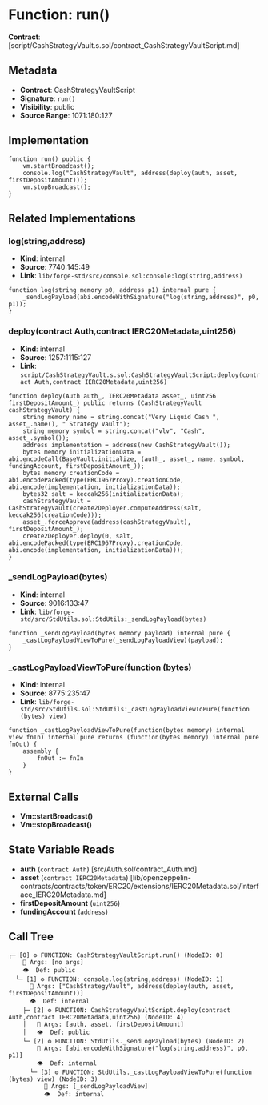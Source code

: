 # Function: run()

**Contract**: [script/CashStrategyVault.s.sol/contract_CashStrategyVaultScript.md]

## Metadata

- **Contract**: CashStrategyVaultScript
- **Signature**: `run()`
- **Visibility**: public
- **Source Range**: 1071:180:127

## Implementation

```solidity
function run() public {
    vm.startBroadcast();
    console.log("CashStrategyVault", address(deploy(auth, asset, firstDepositAmount)));
    vm.stopBroadcast();
}
```

## Related Implementations

### log(string,address)

- **Kind**: internal
- **Source**: 7740:145:49
- **Link**: `lib/forge-std/src/console.sol:console:log(string,address)`

```solidity
function log(string memory p0, address p1) internal pure {
    _sendLogPayload(abi.encodeWithSignature("log(string,address)", p0, p1));
}
```

### deploy(contract Auth,contract IERC20Metadata,uint256)

- **Kind**: internal
- **Source**: 1257:1115:127
- **Link**: `script/CashStrategyVault.s.sol:CashStrategyVaultScript:deploy(contract Auth,contract IERC20Metadata,uint256)`

```solidity
function deploy(Auth auth_, IERC20Metadata asset_, uint256 firstDepositAmount_) public returns (CashStrategyVault cashStrategyVault) {
    string memory name = string.concat("Very Liquid Cash ", asset_.name(), " Strategy Vault");
    string memory symbol = string.concat("vlv", "Cash", asset_.symbol());
    address implementation = address(new CashStrategyVault());
    bytes memory initializationData = abi.encodeCall(BaseVault.initialize, (auth_, asset_, name, symbol, fundingAccount, firstDepositAmount_));
    bytes memory creationCode = abi.encodePacked(type(ERC1967Proxy).creationCode, abi.encode(implementation, initializationData));
    bytes32 salt = keccak256(initializationData);
    cashStrategyVault = CashStrategyVault(create2Deployer.computeAddress(salt, keccak256(creationCode)));
    asset_.forceApprove(address(cashStrategyVault), firstDepositAmount_);
    create2Deployer.deploy(0, salt, abi.encodePacked(type(ERC1967Proxy).creationCode, abi.encode(implementation, initializationData)));
}
```

### _sendLogPayload(bytes)

- **Kind**: internal
- **Source**: 9016:133:47
- **Link**: `lib/forge-std/src/StdUtils.sol:StdUtils:_sendLogPayload(bytes)`

```solidity
function _sendLogPayload(bytes memory payload) internal pure {
    _castLogPayloadViewToPure(_sendLogPayloadView)(payload);
}
```

### _castLogPayloadViewToPure(function (bytes)

- **Kind**: internal
- **Source**: 8775:235:47
- **Link**: `lib/forge-std/src/StdUtils.sol:StdUtils:_castLogPayloadViewToPure(function (bytes) view)`

```solidity
function _castLogPayloadViewToPure(function(bytes memory) internal view fnIn) internal pure returns (function(bytes memory) internal pure fnOut) {
    assembly {
        fnOut := fnIn
    }
}
```

## External Calls

- **Vm::startBroadcast()**
- **Vm::stopBroadcast()**

## State Variable Reads

- **auth** (`contract Auth`) [src/Auth.sol/contract_Auth.md]
- **asset** (`contract IERC20Metadata`) [lib/openzeppelin-contracts/contracts/token/ERC20/extensions/IERC20Metadata.sol/interface_IERC20Metadata.md]
- **firstDepositAmount** (`uint256`)
- **fundingAccount** (`address`)

## Call Tree

```
┌─ [0] ⚙️ FUNCTION: CashStrategyVaultScript.run() (NodeID: 0)
    💬 Args: [no args]
    👁️  Def: public
  └─ [1] ⚙️ FUNCTION: console.log(string,address) (NodeID: 1)
      💬 Args: ["CashStrategyVault", address(deploy(auth, asset, firstDepositAmount))]
      👁️  Def: internal
    ├─ [2] ⚙️ FUNCTION: CashStrategyVaultScript.deploy(contract Auth,contract IERC20Metadata,uint256) (NodeID: 4)
    │   💬 Args: [auth, asset, firstDepositAmount]
    │   👁️  Def: public
    └─ [2] ⚙️ FUNCTION: StdUtils._sendLogPayload(bytes) (NodeID: 2)
        💬 Args: [abi.encodeWithSignature("log(string,address)", p0, p1)]
        👁️  Def: internal
      └─ [3] ⚙️ FUNCTION: StdUtils._castLogPayloadViewToPure(function (bytes) view) (NodeID: 3)
          💬 Args: [_sendLogPayloadView]
          👁️  Def: internal
```
